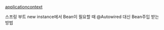 

[applicationcontext](https://jeong-pro.tistory.com/174)

스프링 부트 new instance에서 Bean이 필요할 때 @Autowired 대신 Bean주입 받는 방법